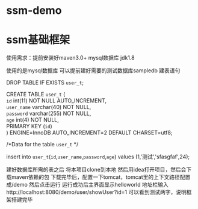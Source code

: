# ssm-demo
# ssm基础框架
使用需求：提前安装好maven3.0+
        mysql数据库
        jdk1.8

使用的是mysql数据库
可以提前建好需要的测试数据库sampledb
建表语句

DROP TABLE IF EXISTS `user_t`;  
  
CREATE TABLE `user_t` (  
  `id` int(11) NOT NULL AUTO_INCREMENT,  
  `user_name` varchar(40) NOT NULL,  
  `password` varchar(255) NOT NULL,  
  `age` int(4) NOT NULL,  
  PRIMARY KEY (`id`)  
) ENGINE=InnoDB AUTO_INCREMENT=2 DEFAULT CHARSET=utf8;  
  
/*Data for the table `user_t` */  
  
insert  into `user_t`(`id`,`user_name`,`password`,`age`) values (1,'测试','sfasgfaf',24); 

建好数据库所需的表之后
将本项目clone到本地
然后用idea打开项目，然后会下载maven依赖的包
下载完毕后，配置一下tomcat，tomcat里的上下文路径配置成/demo
然后点击运行
运行成功后主界面显示helloworld
地址栏输入http://localhost:8080/demo/user/showUser?id=1 可以看到测试两字，说明框架搭建完毕


